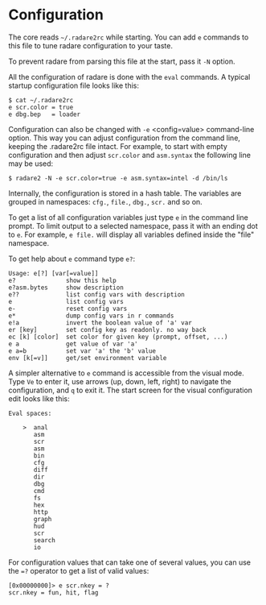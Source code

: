 # Configuration

The core reads `~/.radare2rc` while starting. You can add `e` commands to this file to tune radare configuration to your taste.

To prevent radare from parsing this file at the start, pass it `-N` option.

All the configuration of radare is done with the `eval` commands. A typical startup configuration file looks like this:

    $ cat ~/.radare2rc
    e scr.color = true
    e dbg.bep   = loader

Configuration can also be changed with `-e` <config=value> command-line option. This way you can adjust configuration from the command line, keeping the .radare2rc file intact. For example, to start with empty configuration and then adjust `scr.color` and `asm.syntax` the following line may be used:

    $ radare2 -N -e scr.color=true -e asm.syntax=intel -d /bin/ls

Internally, the configuration is stored in a hash table. The variables are grouped in namespaces: `cfg.`, `file.`, `dbg.`, `scr.` and so on.

To get a list of all configuration variables just type `e` in the command line prompt. To limit output to a selected namespace, pass it with an ending dot to `e`. For example, `e file.` will display all variables defined inside the "file" namespace.

To get help about `e` command type `e?`:

```
Usage: e[?] [var[=value]]
e?              show this help
e?asm.bytes     show description
e??             list config vars with description
e               list config vars
e-              reset config vars
e*              dump config vars in r commands
e!a             invert the boolean value of 'a' var
er [key]        set config key as readonly. no way back
ec [k] [color]  set color for given key (prompt, offset, ...)
e a             get value of var 'a'
e a=b           set var 'a' the 'b' value
env [k[=v]]     get/set environment variable
```

A simpler alternative to `e` command is accessible from the visual mode. Type `Ve` to enter it, use arrows (up, down, left, right) to navigate the configuration, and `q` to exit it. The start screen for the visual configuration edit looks like this:

```
Eval spaces:                                                                   

    >  anal
       asm
       scr
       asm
       bin
       cfg
       diff
       dir
       dbg
       cmd
       fs
       hex
       http
       graph
       hud
       scr
       search
       io
```

For configuration values that can take one of several values, you can use the `=?` operator to get a list
of valid values:

```
[0x00000000]> e scr.nkey = ?
scr.nkey = fun, hit, flag
```
